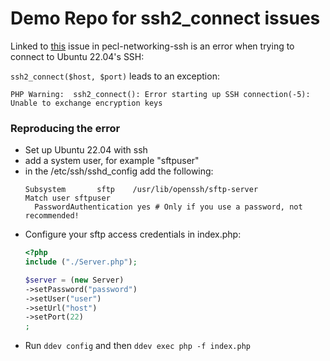 # Demo Repo for ssh2_connect issues
Linked to  [this](https://github.com/php/pecl-networking-ssh2/issues/63) issue in pecl-networking-ssh is an error when trying to connect to Ubuntu 22.04's SSH:

`ssh2_connect($host, $port)` leads to an exception:
```
PHP Warning:  ssh2_connect(): Error starting up SSH connection(-5): Unable to exchange encryption keys
```

### Reproducing the error
* Set up Ubuntu 22.04 with ssh
* add a system user, for example "sftpuser"
* in the /etc/ssh/sshd_config add the following:
  ```
  Subsystem       sftp    /usr/lib/openssh/sftp-server
  Match user sftpuser
    PasswordAuthentication yes # Only if you use a password, not recommended!
  ```
* Configure your sftp access credentials in index.php:
  ```php
  <?php
  include ("./Server.php");
  
  $server = (new Server)
  ->setPassword("password")
  ->setUser("user")
  ->setUrl("host")
  ->setPort(22)
  ;
  ```
* Run `ddev config` and then `ddev exec php -f index.php`